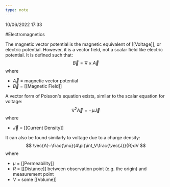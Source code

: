 ```yaml
---
type: note
---
```

10/06/2022 17:33

  #Electromagnetics 

The magnetic vector potential is the magnetic equivalent of [[Voltage]], or electric potential. However, it is a vector field, not a scalar field like electric potential. It is defined such that:
$$
\vec{B}=\nabla\times\vec{A}
$$
where
- $\vec{A}$ = magnetic vector potential
- $\vec{B}$ = [[Magnetic Field]]


A vector form of Poisson's equation exists, similar to the scalar equation for voltage:
$$
\nabla^2\vec{A}=-\mu\vec{J}
$$
where
- $\vec{J}$ = [[Current Density]]


It can also be found similarly to voltage due to a charge density:
$$
\vec{A}=\frac{\mu}{4\pi}\int_V\frac{\vec{J}}{R}dV
$$
where
- $\mu$ = [[Permeability]]
- $R$ = [[Distance]] between observation point (e.g. the origin) and measurement point
- $V$ = some [[Volume]]